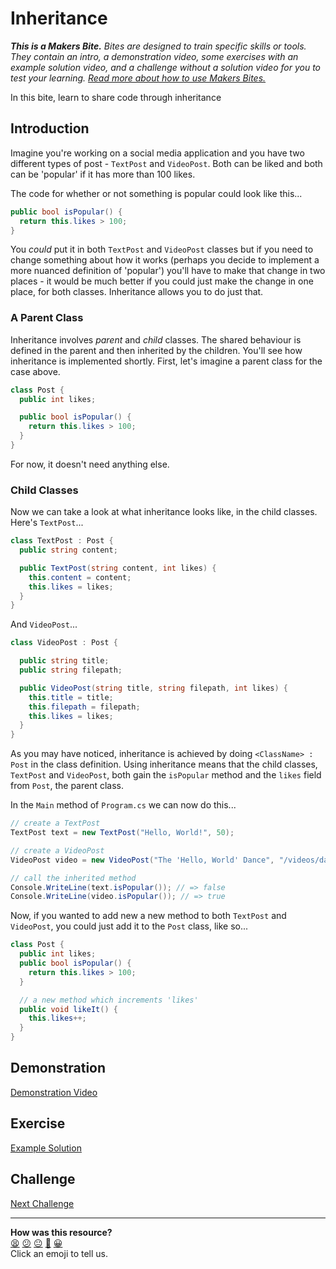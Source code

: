 # Inheritance

_**This is a Makers Bite.** Bites are designed to train specific skills or
tools. They contain an intro, a demonstration video, some exercises with an
example solution video, and a challenge without a solution video for you to test
your learning. [Read more about how to use Makers
Bites.](https://github.com/makersacademy/course/blob/main/labels/bites.md)_

In this bite, learn to share code through inheritance

## Introduction

Imagine you're working on a social media application and you have two different types of post - `TextPost` and `VideoPost`. Both can be liked and both can be 'popular' if it has more than 100 likes.

The code for whether or not something is popular could look like this...

```cs
public bool isPopular() {  
  return this.likes > 100;
}
```

You _could_ put it in both `TextPost` and `VideoPost` classes but if you need to change something about how it works (perhaps you decide to implement a more nuanced definition of 'popular') you'll have to make that change in two places - it would be much better if you could just make the change in one place, for both classes. Inheritance allows you to do just that.

### A Parent Class

Inheritance involves _parent_ and _child_ classes. The shared behaviour is defined in the parent and then inherited by the children. You'll see how inheritance is implemented shortly. First, let's imagine a parent class for the case above.

```cs
class Post {
  public int likes;

  public bool isPopular() {
    return this.likes > 100;
  }
}
```

For now, it doesn't need anything else.

### Child Classes

Now we can take a look at what inheritance looks like, in the child classes. Here's `TextPost`...

```cs
class TextPost : Post {
  public string content;

  public TextPost(string content, int likes) {
    this.content = content;
    this.likes = likes;
  }
}
```

And `VideoPost`...

```cs
class VideoPost : Post {

  public string title;
  public string filepath;

  public VideoPost(string title, string filepath, int likes) {
    this.title = title;
    this.filepath = filepath;
    this.likes = likes;
  }
}
```

As you may have noticed, inheritance is achieved by doing `<ClassName> : Post` in the class definition. Using inheritance means that the child classes, `TextPost` and `VideoPost`, both gain the `isPopular` method and the `likes` field from `Post`, the parent class.

In the `Main` method of `Program.cs` we can now do this...

```cs
// create a TextPost
TextPost text = new TextPost("Hello, World!", 50);

// create a VideoPost
VideoPost video = new VideoPost("The 'Hello, World' Dance", "/videos/dance.mp4", 101);

// call the inherited method
Console.WriteLine(text.isPopular()); // => false
Console.WriteLine(video.isPopular()); // => true
```

Now, if you wanted to add new a new method to both `TextPost` and `VideoPost`, you could just add it to the `Post` class, like so...

```cs
class Post {
  public int likes;
  public bool isPopular() {
    return this.likes > 100;
  }

  // a new method which increments 'likes'
  public void likeIt() {
    this.likes++;
  }
}
```

## Demonstration

[Demonstration Video]()

## Exercise

[Example Solution]()

## Challenge



[Next Challenge](15_polymorphism_bite.md)

<!-- BEGIN GENERATED SECTION DO NOT EDIT -->

---

**How was this resource?**  
[😫](https://airtable.com/shrUJ3t7KLMqVRFKR?prefill_Repository=makersacademy%2Fcsharp-fundamentals&prefill_File=bites%2F14_inheritance_bite.md&prefill_Sentiment=😫) [😕](https://airtable.com/shrUJ3t7KLMqVRFKR?prefill_Repository=makersacademy%2Fcsharp-fundamentals&prefill_File=bites%2F14_inheritance_bite.md&prefill_Sentiment=😕) [😐](https://airtable.com/shrUJ3t7KLMqVRFKR?prefill_Repository=makersacademy%2Fcsharp-fundamentals&prefill_File=bites%2F14_inheritance_bite.md&prefill_Sentiment=😐) [🙂](https://airtable.com/shrUJ3t7KLMqVRFKR?prefill_Repository=makersacademy%2Fcsharp-fundamentals&prefill_File=bites%2F14_inheritance_bite.md&prefill_Sentiment=🙂) [😀](https://airtable.com/shrUJ3t7KLMqVRFKR?prefill_Repository=makersacademy%2Fcsharp-fundamentals&prefill_File=bites%2F14_inheritance_bite.md&prefill_Sentiment=😀)  
Click an emoji to tell us.

<!-- END GENERATED SECTION DO NOT EDIT -->
